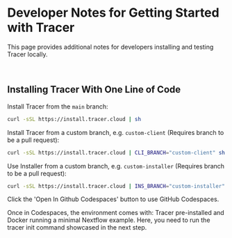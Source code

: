 # Developer Notes for Getting Started with Tracer

This page provides additional notes for developers installing and testing Tracer locally.

<br />

## Installing Tracer With One Line of Code

Install Tracer from the `main` branch:

```bash
curl -sSL https://install.tracer.cloud | sh
```

Install Tracer from a custom branch, e.g. `custom-client` (Requires branch to be a pull request):

```bash
curl -sSL https://install.tracer.cloud | CLI_BRANCH="custom-client" sh
```

Use Installer from a custom branch, e.g. `custom-installer` (Requires branch to be a pull request):

```bash
curl -sSL https://install.tracer.cloud | INS_BRANCH="custom-installer" sh
```

Click the 'Open In Github Codespaces' button to use GitHub Codespaces.

Once in Codespaces, the environment comes with:
Tracer pre-installed and Docker running a minimal Nextflow example. Here, you need to run the tracer init command showcased in the next step.
